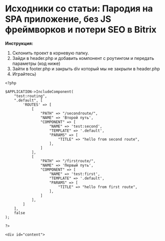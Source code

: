 # Исходники со статьи: Пародия на SPA приложение, без JS фреймворков и потери SEO в Bitrix

**Инструкция:**

1. Склонить проект в корневую папку.
2. Зайди в header.php и добавить компонент с роутингом и передать параметры (код ниже)
3. Зайти в footer.php и закрыть div который мы не закрыли в header.php
4. Играйтесь)

```
<?php

$APPLICATION->IncludeComponent(
    "test:routing",
    ".default", [
        'ROUTES' => [
            [
                "PATH" => "/secondroute/",
                "NAME" => 'Второй путь',
                "COMPONENT" => [
                    "NAME" => 'test:second',
                    "TEMPLATE" => '.default',
                    "PARAMS" => [
                        "TITLE" => "hello from second route",
                    ],
                ]
            ],
            [
                "PATH" => "/firstroute/",
                "NAME" => 'Первый путь',
                "COMPONENT" => [
                    "NAME" => 'test:first',
                    "TEMPLATE" => '.default',
                    "PARAMS" => [
                        "TITLE" => "hello from first route",
                    ],
                ]
            ],
        ]
    ],
    false
);

?>

<div id="content">
```
